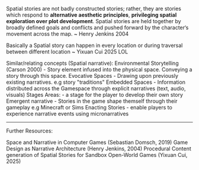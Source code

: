 Spatial stories are not badly constructed stories; rather, they are stories which respond to **alternative aesthetic principles**, **privileging spatial exploration over plot development**. Spatial stories are held together by broadly defined goals and conflicts and pushed forward by the character‘s movement across the map. ~ Henry Jenkins 2004

Basically a Spatial story can happen in every location or during traversal between different location ~ Yixuan Cui 2025 LOL



Similar/relating concepts (Spatial narrative):
Environmental Storytelling (Carson 2000)
	- Story element infused into the physical space. Conveying a story through this space.
Evocative Spaces
	- Drawing upon previously existing narratives. e.g story "traditions"
Embedded Spaces
	- Information distributed across the Gamespace through explicit narratives (text, audio, visuals)
Stages Areas:
	- a stage for the player to develop their own story
Emergent narrative
	- Stories in the game shape themself through their gameplay e.g Minecraft or Sims
Enacting Stories
	- enable players to experience narrative events using micronarratives

---
Further Resources:

Space and Narrative in Computer Games (Sebastian Domsch, 2019)
Game Design as Narrative Architecture (Henry Jenkins, 2004)
Procedural Content generation of Spatial Stories for Sandbox Open-World Games (Yixuan Cui, 2025)

